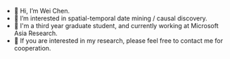 - 👋 Hi, I’m Wei Chen.
- 👀 I’m interested in spatial-temporal date mining / causal discovery.
- 🌱 I'm a third year graduate student, and currently working at Microsoft Asia Research.
- 💞️ If you are interested in my research, please feel free to contact me for cooperation.

<!---
Onedean/Onedean is a ✨ special ✨ repository because its `README.md` (this file) appears on your GitHub profile.
You can click the Preview link to take a look at your changes.
--->
